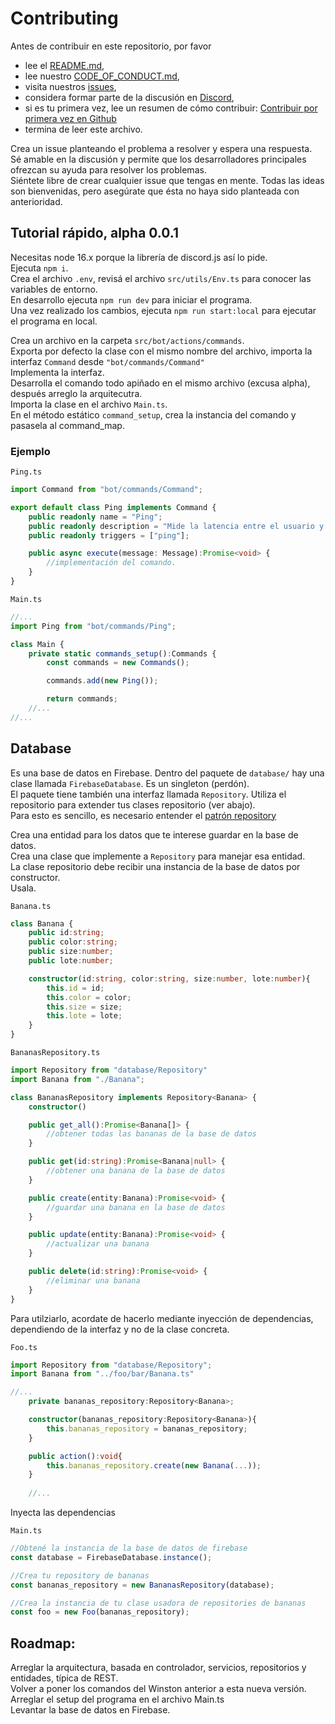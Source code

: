 # Contributing

Antes de contribuir en este repositorio, por favor
 * lee el [README.md](https://github.com/zero-files/winston_bot/blob/main/README.md),
 * lee nuestro [CODE_OF_CONDUCT.md](https://github.com/zero-files/winston_bot/blob/main/CODE_OF_CONDUCT.md),
 * visita nuestros [issues](https://github.com/zero-files/winston_bot/issues),
 * considera formar parte de la discusión en [Discord](https://discord.gg/vSETxB2),
 * si es tu primera vez, lee un resumen de cómo contribuir: [Contribuir por primera vez en Github](https://gist.github.com/EnzoDiazDev/31e73d0573142d0573eb58d69a5158fd)
 * termina de leer este archivo. 

Crea un issue planteando el problema a resolver y espera una respuesta. </br>
Sé amable en la discusión y permite que los desarrolladores principales ofrezcan su ayuda para resolver los problemas.</br>
Siéntete libre de crear cualquier issue que tengas en mente. Todas las ideas son bienvenidas, pero asegúrate que ésta no haya sido planteada con anterioridad.

## Tutorial rápido, alpha 0.0.1

Necesitas node 16.x porque la librería de discord.js así lo pide. </br>
Ejecuta `npm i`.</br>
Crea el archivo `.env`, revisá el archivo `src/utils/Env.ts` para conocer las variables de entorno.</br> 
En desarrollo ejecuta `npm run dev` para iniciar el programa.</br>
Una vez realizado los cambios, ejecuta `npm run start:local` para ejecutar el programa en local. 

Crea un archivo en la carpeta `src/bot/actions/commands`.</br>
Exporta por defecto la clase con el mismo nombre del archivo, importa la interfaz `Command` desde `"bot/commands/Command"`</br>
Implementa la interfaz.</br>
Desarrolla el comando todo apiñado en el mismo archivo (excusa alpha), después arreglo la arquitecutra.</br>
Importa la clase en el archivo `Main.ts`.</br>
En el método estático `command_setup`, crea la instancia del comando y pasasela al command_map. 

### Ejemplo
`Ping.ts`
```ts
import Command from "bot/commands/Command";

export default class Ping implements Command {
    public readonly name = "Ping";
    public readonly description = "Mide la latencia entre el usuario y el bot.";
    public readonly triggers = ["ping"];

    public async execute(message: Message):Promise<void> {
        //implementación del comando.
    }
}
``` 

`Main.ts`
```ts
//...
import Ping from "bot/commands/Ping";

class Main {
    private static commands_setup():Commands {
        const commands = new Commands();

        commands.add(new Ping());

        return commands;
    //...
//...
```

## Database
Es una base de datos en Firebase. Dentro del paquete de `database/` hay una clase llamada `FirebaseDatabase`. Es un singleton (perdón). </br>
El paquete tiene también una interfaz llamada `Repository`. Utiliza el repositorio para extender tus clases repositorio (ver abajo).</br>
Para esto es sencillo, es necesario entender el [patrón repository](https://medium.com/@erickwendel/generic-repository-with-typescript-and-node-js-731c10a1b98e) </br>

Crea una entidad para los datos que te interese guardar en la base de datos. </br>
Crea una clase que implemente a `Repository` para manejar esa entidad. <br>
La clase repositorio debe recibir una instancia de la base de datos por constructor.</br>
Usala.<br>

`Banana.ts`
```ts
class Banana {
    public id:string;
    public color:string;
    public size:number;
    public lote:number;

    constructor(id:string, color:string, size:number, lote:number){
        this.id = id;
        this.color = color;
        this.size = size;
        this.lote = lote;
    }
}
```

`BananasRepository.ts`
```ts
import Repository from "database/Repository"
import Banana from "./Banana";

class BananasRepository implements Repository<Banana> {
    constructor()

    public get_all():Promise<Banana[]> {
        //obtener todas las bananas de la base de datos 
    }

    public get(id:string):Promise<Banana|null> {
        //obtener una banana de la base de datos
    }

    public create(entity:Banana):Promise<void> {
        //guardar una banana en la base de datos
    }

    public update(entity:Banana):Promise<void> {
        //actualizar una banana
    }

    public delete(id:string):Promise<void> {
        //eliminar una banana
    }
}
```

Para utilziarlo, acordate de hacerlo mediante inyección de dependencias, dependiendo de la interfaz y no de la clase concreta.

`Foo.ts`
```ts
import Repository from "database/Repository";
import Banana from "../foo/bar/Banana.ts"

//...
    private bananas_repository:Repository<Banana>;

    constructor(bananas_repository:Repository<Banana>){
        this.bananas_repository = bananas_repository;
    }

    public action():void{
        this.bananas_repository.create(new Banana(...));
    }
    
    //...
```
Inyecta las dependencias

`Main.ts` 
```ts
//Obtené la instancia de la base de datos de firebase
const database = FirebaseDatabase.instance();

//Crea tu repository de bananas
const bananas_repository = new BananasRepository(database);

//Crea la instancia de tu clase usadora de repositories de bananas
const foo = new Foo(bananas_repository);
```

## Roadmap: 
Arreglar la arquitectura, basada en controlador, servicios, repositorios y entidades, típica de REST.</br>
Volver a poner los comandos del Winston anterior a esta nueva versión. </br>
Arreglar el setup del programa en el archivo Main.ts </br>
Levantar la base de datos en Firebase.
